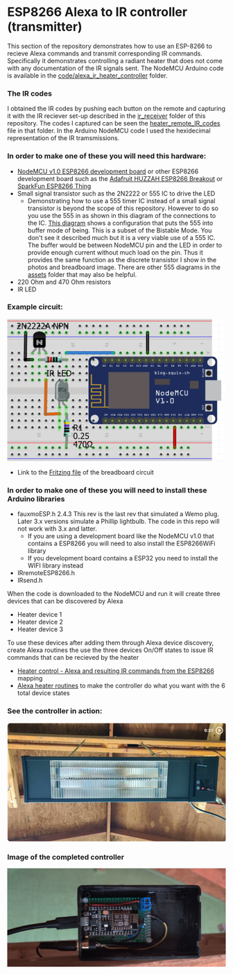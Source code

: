 # ESP8266 Alexa to IR controller (transmitter)
This section of the repository demonstrates how to use an ESP-8266 to recieve Alexa commands and transmit corresponding IR commands. Specifically it demonstrates controlling a radiant heater that does not come with any documentation of the IR signals sent.  The NodeMCU Arduino code is available in the [code/alexa_ir_heater_controller](./code/alexa_ir_heater_controller/) folder.

### The IR codes
I obtained the IR codes by pushing each button on the remote and capturing it with the IR reciever set-up described in the [ir_receiver](../ir_receiver/) folder of this repository. The codes I captured can be seen the [heater_remote_IR_codes](../ir_receiver/heater_remote_IR_codes_v2.txt) file in that folder.  In the Arduino NodeMCU code I used the hexidecimal representation of the IR tramsmissions.

### In order to make one of these you will need this hardware:
* [NodeMCU v1.0 ESP8266 development board](https://www.amazon.com/HiLetgo-Internet-Development-Wireless-Micropython/dp/B010O1G1ES) or other ESP8266 development board such as the [Adafruit HUZZAH ESP8266 Breakout](https://www.adafruit.com/product/2471) or [SparkFun ESP8266 Thing](https://www.sparkfun.com/products/13231)
* Small signal transistor such as the 2N2222 or 555 IC to drive the LED
  * Demonstrating how to use a 555 timer IC instead of a small signal transistor is beyond the scope of this repository.  However to do so you use the 555 in as shown in this diagram of the connections to the IC.  [This diagram](../assets/555_timer_as_buffer_to_drive_led.png) shows a configuration that puts the 555 into buffer mode of being.  This is a subset of the Bistable Mode. You don't see it described much but it is a very viable use of a 555 IC. The buffer would be between NodeMCU pin and the LED in order to provide enough current without much load on the pin. Thus it provides the same function as the discrete transistor I show in the photos and breadboard image. There are other 555 diagrams in the [assets](../assets/) folder that may also be helpful.
* 220 Ohm and 470 Ohm resistors
* IR LED

### Example circuit:
![Breadboard image](../assets/ESP8266_Alexa_IR_controller_breadboard2.png "ESP_Alexa_IR_controller_circuit")
* Link to the [Fritzing file](../assets/ESP8266_Alexa_IR_controller_w_transistor_2.fzz) of the breadboard circuit

### In order to make one of these you will need to install these Arduino libraries
* fauxmoESP.h  2.4.3 This rev is the last rev that simulated a Wemo plug.  Later 3.x versions simulate a Phillip lightbulb.  The code in this repo will not work with 3.x and latter.
  * If you are using a development board like the NodeMCU v1.0 that contains a ESP8266 you will need to also install the ESP8266WiFi library
  * If you development board contains a ESP32 you need to install the WIFI library instead 
* IRremoteESP8266.h
* IRsend.h

When the code is downloaded to the NodeMCU and run it will create three devices that can be discovered by Alexa
* Heater device 1
* Heater device 2
* Heater device 3

To use these devices after adding them through Alexa device discovery, create Alexa routines the use the three devices On/Off states to issue IR commands that can be recieved by the heater
* [Heater control - Alexa and resulting IR commands from the ESP8266](https://docs.google.com/spreadsheets/d/1thoHuIrcbselhGR-zq0jwYt2loby5acfT-mOes6eoRw/edit?usp=sharing) mapping
* [Alexa heater routines](https://1drv.ms/w/s!AkhQRfMv5GmDhSj3fwgvKryUF9b4?e=UReHWI) to make the controller do what you want with the 6 total device states

### See the controller in action:

[![The Alexa ESP8266 IR controller in action (27 sec)](/assets/Alexa_ESP8286_IR_control_v2_video_image.png)](https://photos.app.goo.gl/GmGifkKtMW2HBMPd7 "The Alexa ESP8266 IR controller in action (27 sec)")

### Image of the completed controller

![Completed Alexa ESP8266 IR controller](/assets/Alexa_ESP8286_IR_control_v2.png "Completed Alexa ESP8266 IR controller")
